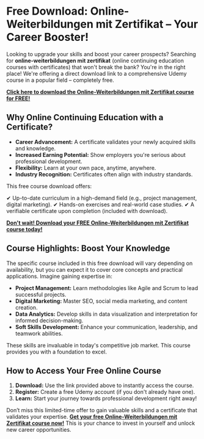# Free Download: Online-Weiterbildungen mit Zertifikat – Your Career Booster!

Looking to upgrade your skills and boost your career prospects? Searching for **online-weiterbildungen mit zertifikat** (online continuing education courses with certificates) that won't break the bank? You're in the right place! We're offering a direct download link to a comprehensive Udemy course in a popular field – completely free.

[**Click here to download the Online-Weiterbildungen mit Zertifikat course for FREE!**](https://udemywork.com/online-weiterbildungen-mit-zertifikat)

## Why Online Continuing Education with a Certificate?

*   **Career Advancement:** A certificate validates your newly acquired skills and knowledge.
*   **Increased Earning Potential:** Show employers you're serious about professional development.
*   **Flexibility:** Learn at your own pace, anytime, anywhere.
*   **Industry Recognition:** Certificates often align with industry standards.

This free course download offers:

✔ Up-to-date curriculum in a high-demand field (e.g., project management, digital marketing).
✔ Hands-on exercises and real-world case studies.
✔ A verifiable certificate upon completion (included with download).

[**Don't wait! Download your FREE Online-Weiterbildungen mit Zertifikat course today!**](https://udemywork.com/online-weiterbildungen-mit-zertifikat)

## Course Highlights: Boost Your Knowledge

The specific course included in this free download will vary depending on availability, but you can expect it to cover core concepts and practical applications. Imagine gaining expertise in:

*   **Project Management:** Learn methodologies like Agile and Scrum to lead successful projects.
*   **Digital Marketing:** Master SEO, social media marketing, and content creation.
*   **Data Analytics:** Develop skills in data visualization and interpretation for informed decision-making.
*   **Soft Skills Development:** Enhance your communication, leadership, and teamwork abilities.

These skills are invaluable in today's competitive job market. This course provides you with a foundation to excel.

## How to Access Your Free Online Course

1.  **Download:** Use the link provided above to instantly access the course.
2.  **Register:** Create a free Udemy account (if you don't already have one).
3.  **Learn:** Start your journey towards professional development right away!

Don’t miss this limited-time offer to gain valuable skills and a certificate that validates your expertise. **[Get your free Online-Weiterbildungen mit Zertifikat course now!](https://udemywork.com/online-weiterbildungen-mit-zertifikat)** This is your chance to invest in yourself and unlock new career opportunities.
